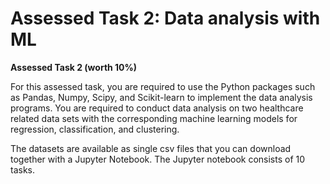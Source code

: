 # Assessed Task 2: Data analysis with ML

**Assessed Task 2 (worth 10%)**

For this assessed task, you are required to use the Python packages such as Pandas, Numpy, Scipy, and Scikit-learn to implement the data analysis programs. You are required to conduct data analysis on two healthcare related data sets with the corresponding machine learning models for regression, classification, and clustering.

The datasets are available as single csv files that you can download together with a Jupyter Notebook. The Jupyter notebook consists of 10 tasks.
